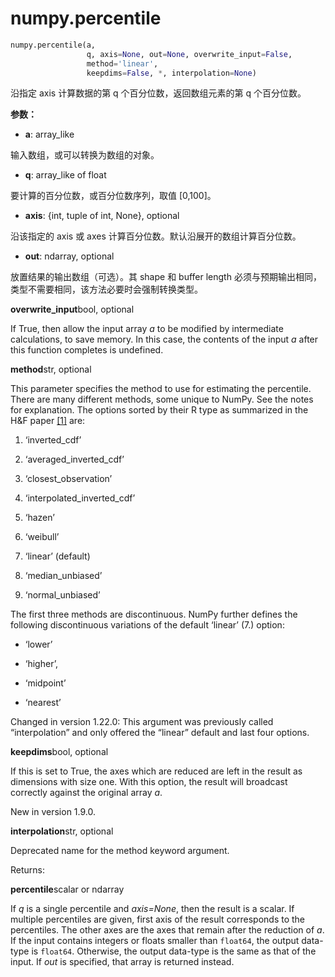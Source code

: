 # numpy.percentile

```python
numpy.percentile(a, 
				 q, axis=None, out=None, overwrite_input=False, 
				 method='linear', 
				 keepdims=False, *, interpolation=None)
```

沿指定 axis 计算数据的第 q 个百分位数，返回数组元素的第  q 个百分位数。

**参数：**

- **a**: array_like

输入数组，或可以转换为数组的对象。

- **q**: array_like of float

要计算的百分位数，或百分位数序列，取值 [0,100]。

- **axis**: {int, tuple of int, None}, optional

沿该指定的 axis 或 axes 计算百分位数。默认沿展开的数组计算百分位数。

- **out**: ndarray, optional

放置结果的输出数组（可选）。其 shape 和 buffer length 必须与预期输出相同，类型不需要相同，该方法必要时会强制转换类型。

**overwrite_input**bool, optional

If True, then allow the input array _a_ to be modified by intermediate calculations, to save memory. In this case, the contents of the input _a_ after this function completes is undefined.

**method**str, optional

This parameter specifies the method to use for estimating the percentile. There are many different methods, some unique to NumPy. See the notes for explanation. The options sorted by their R type as summarized in the H&F paper [[1]](https://numpy.org/doc/stable/reference/generated/numpy.percentile.html#r08bde0ebf37b-1) are:

1. ‘inverted_cdf’
    
2. ‘averaged_inverted_cdf’
    
3. ‘closest_observation’
    
4. ‘interpolated_inverted_cdf’
    
5. ‘hazen’
    
6. ‘weibull’
    
7. ‘linear’ (default)
    
8. ‘median_unbiased’
    
9. ‘normal_unbiased’
    

The first three methods are discontinuous. NumPy further defines the following discontinuous variations of the default ‘linear’ (7.) option:

- ‘lower’
    
- ‘higher’,
    
- ‘midpoint’
    
- ‘nearest’
    

Changed in version 1.22.0: This argument was previously called “interpolation” and only offered the “linear” default and last four options.

**keepdims**bool, optional

If this is set to True, the axes which are reduced are left in the result as dimensions with size one. With this option, the result will broadcast correctly against the original array _a_.

New in version 1.9.0.

**interpolation**str, optional

Deprecated name for the method keyword argument.

Returns:

**percentile**scalar or ndarray

If _q_ is a single percentile and _axis=None_, then the result is a scalar. If multiple percentiles are given, first axis of the result corresponds to the percentiles. The other axes are the axes that remain after the reduction of _a_. If the input contains integers or floats smaller than `float64`, the output data-type is `float64`. Otherwise, the output data-type is the same as that of the input. If _out_ is specified, that array is returned instead.